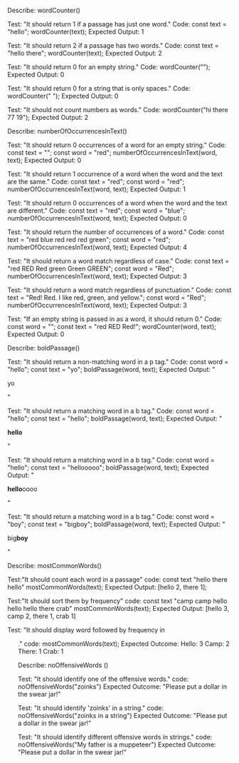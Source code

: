 Describe: wordCounter()

Test: "It should return 1 if a passage has just one word."
Code:
const text = "hello";
wordCounter(text);
Expected Output: 1

Test: "It should return 2 if a passage has two words."
Code:
const text = "hello there";
wordCounter(text);
Expected Output: 2

Test: "It should return 0 for an empty string."
Code: wordCounter("");
Expected Output: 0

Test: "It should return 0 for a string that is only spaces."
Code: wordCounter("            ");
Expected Output: 0

Test: "It should not count numbers as words."
Code: wordCounter("hi there 77 19");
Expected Output: 2

Describe: numberOfOccurrencesInText()

Test: "It should return 0 occurrences of a word for an empty string."
Code:
const text = "";
const word = "red";
numberOfOccurrencesInText(word, text);
Expected Output: 0

Test: "It should return 1 occurrence of a word when the word and the text are the same."
Code:
const text = "red";
const word = "red";
numberOfOccurrencesInText(word, text);
Expected Output: 1

Test: "It should return 0 occurrences of a word when the word and the text are different."
Code:
const text = "red";
const word = "blue";
numberOfOccurrencesInText(word, text);
Expected Output: 0

Test: "It should return the number of occurrences of a word."
Code:
const text = "red blue red red red green";
const word = "red";
numberOfOccurrencesInText(word, text);
Expected Output: 4

Test: "It should return a word match regardless of case."
Code:
const text = "red RED Red green Green GREEN";
const word = "Red";
numberOfOccurrencesInText(word, text);
Expected Output: 3

Test: "It should return a word match regardless of punctuation."
Code:
const text = "Red! Red. I like red, green, and yellow.";
const word = "Red";
numberOfOccurrencesInText(word, text);
Expected Output: 3

Test: "If an empty string is passed in as a word, it should return 0."
Code:
const word = "";
const text = "red RED Red!";
wordCounter(word, text);
Expected Output: 0


Describe: boldPassage()

Test: "It should return a non-matching word in a p tag."
Code:
const word = "hello";
const text = "yo";
boldPassage(word, text);
Expected Output: "<p>yo</p>"

Test: "It should return a matching word in a b tag."
Code:
const word = "hello";
const text = "hello";
boldPassage(word, text);
Expected Output: "<p><b>hello</b></p>"

Test: "It should return a matching word in a b tag."
Code:
const word = "hello";
const text = "hellooooo";
boldPassage(word, text);
Expected Output: "<p><b>hello</b>oooo</p>"

Test: "It should return a matching word in a b tag."
Code:
const word = "boy";
const text = "bigboy";
boldPassage(word, text);
Expected Output: "<p>big<b>boy</b></p>"

Describe: mostCommonWords()

Test:"It should count each word in a passage"
code:
const text "hello there hello"
mostCommonWords(text);
Expected Output: [hello 2, there 1];

Test:"It should sort them by frequency"
code:
const text "camp camp hello hello hello there crab"
mostCommonWords(text);
Expected Output: [hello 3, camp 2, there 1, crab 1]

Test: "It should display word followed by frequency in <ul>."
code:
mostCommonWords(text);
Expected Outcome: Hello: 3
                  Camp: 2
                  There: 1
                  Crab: 1

Describe: noOffensiveWords ()

Test: "It should identify one of the offensive words."
code:
noOffensiveWords("zoinks")
Expected Outcome: "Please put a dollar in the swear jar!"

Test: "It should identify 'zoinks' in a string."
code:
noOffensiveWords("zoinks in a string")
Expected Outcome: "Please put a dollar in the swear jar!"

Test: "It should identify different offensive words in strings."
code:
noOffensiveWords("My father is a muppeteer")
Expected Outcome: "Please put a dollar in the swear jar!"